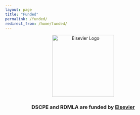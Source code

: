 ```yaml
---
layout: page
title: "Funded"
permalink: /funded/
redirect_from: /home/funded/
---
```



<p align="center"><img src="/images/logos/Elsevier.png" alt="Elsevier Logo" width="200"></p> 
<h3><b><p align="center"> DSCPE and RDMLA are funded by <a href="https://www.eslevier.com" target="_blank">Elsevier</a></p>
